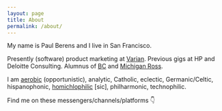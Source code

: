 ```yaml
---
layout: page
title: About
permalink: /about/
---
```

My name is Paul Berens and I live in San Francisco.

Presently (software) product marketing at <a href="https://varian.com/" target="_blank">Varian</a>. Previous gigs at HP and Deloitte Consulting. Alumnus of <a href="https://bc.edu/" target="_blank">BC</a> and <a href="https://michiganross.umich.edu/" target="_blank">Michigan Ross</a>.

I am <a href="https://www.strava.com/athletes/berenzino" target="_blank">aerobic</a> (opportunistic), analytic, Catholic, eclectic, Germanic/Celtic, hispanophonic, <a href="https://twitter.com/KarlTheFog" target="_blank">homichlophilic</a> [sic], philharmonic, technophilic.

Find me on these messengers/channels/platforms &#128071;

<a href="https://angel.co/berens" target="_blank"><i class="fab fa-angellist"></i></a>&nbsp;&nbsp;&nbsp;
<a href="https://keybase.io/berens" target="_blank"><i class="fab fa-keybase"></i></a>&nbsp;&nbsp;&nbsp;
<a href="https://www.linkedin.com/in/berensp/" target="_blank"><i class="fab fa-linkedin-in"></i></a>&nbsp;&nbsp;&nbsp;
<a rel="me" href="https://mastodon.social/@berens" target="_blank"><i class="fab fa-mastodon"></i></a>&nbsp;&nbsp;&nbsp;
<a href="https://signal.org/install" target="_blank"><i class="fas fa-signal"></i></a>&nbsp;&nbsp;&nbsp;
<a href="https://status.im/" target="_blank"><i class="fab fa-ethereum"></i></a>&nbsp;&nbsp;&nbsp;
<a href="https://twitter.com/berensp" target="_blank"><i class="fab fa-twitter"></i></a>

